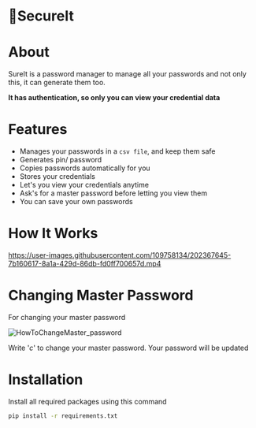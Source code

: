 # 🔐SecureIt

# About

SureIt is a password manager to manage all your passwords and not only this, it can generate them too.

**It has authentication, so only you can view your credential data**

# Features

* Manages your passwords in a ```csv file```, and keep them safe
* Generates pin/ password
* Copies passwords automatically for you
* Stores your credentials
* Let's you view your credentials anytime
* Ask's for a master password before letting you view them
* You can save your own passwords

# How It Works

https://user-images.githubusercontent.com/109758134/202367645-7b160617-8a1a-429d-86db-fd0ff700657d.mp4

# Changing Master Password

For changing your master password

![HowToChangeMaster_password](https://user-images.githubusercontent.com/109758134/202367504-45ed4903-ced2-4204-bcd5-e4b24a721e2f.png)

Write '*c*' to change your master password.
Your password will be updated

# Installation


Install all required packages using this command

```sh
pip install -r requirements.txt
```
